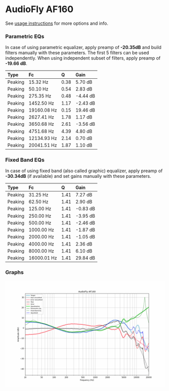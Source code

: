 # AudioFly AF160
See [usage instructions](https://github.com/jaakkopasanen/AutoEq#usage) for more options and info.

### Parametric EQs
In case of using parametric equalizer, apply preamp of **-20.35dB** and build filters manually
with these parameters. The first 5 filters can be used independently.
When using independent subset of filters, apply preamp of **-19.66 dB**.

| Type    | Fc          |    Q | Gain     |
|:--------|:------------|:-----|:---------|
| Peaking | 15.32 Hz    | 0.38 | 5.70 dB  |
| Peaking | 50.10 Hz    | 0.54 | 2.83 dB  |
| Peaking | 275.35 Hz   | 0.48 | -4.44 dB |
| Peaking | 1452.50 Hz  | 1.17 | -2.43 dB |
| Peaking | 19160.08 Hz | 0.15 | 19.46 dB |
| Peaking | 2627.41 Hz  | 1.78 | 1.17 dB  |
| Peaking | 3650.68 Hz  | 2.61 | -3.56 dB |
| Peaking | 4751.68 Hz  | 4.39 | 4.80 dB  |
| Peaking | 12134.93 Hz | 2.14 | 0.70 dB  |
| Peaking | 20041.51 Hz | 1.87 | 1.10 dB  |

### Fixed Band EQs
In case of using fixed band (also called graphic) equalizer, apply preamp of **-30.34dB**
(if available) and set gains manually with these parameters.

| Type    | Fc          |    Q | Gain     |
|:--------|:------------|:-----|:---------|
| Peaking | 31.25 Hz    | 1.41 | 7.27 dB  |
| Peaking | 62.50 Hz    | 1.41 | 2.90 dB  |
| Peaking | 125.00 Hz   | 1.41 | -0.83 dB |
| Peaking | 250.00 Hz   | 1.41 | -3.95 dB |
| Peaking | 500.00 Hz   | 1.41 | -2.46 dB |
| Peaking | 1000.00 Hz  | 1.41 | -1.87 dB |
| Peaking | 2000.00 Hz  | 1.41 | -1.05 dB |
| Peaking | 4000.00 Hz  | 1.41 | 2.36 dB  |
| Peaking | 8000.00 Hz  | 1.41 | 6.10 dB  |
| Peaking | 16000.01 Hz | 1.41 | 29.84 dB |

### Graphs
![](./AudioFly%20AF160.png)